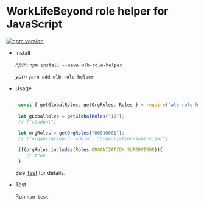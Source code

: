 # WorkLifeBeyond role helper for JavaScript

[![npm version](https://badge.fury.io/js/wlb-role-helper.svg)](https://badge.fury.io/js/wlb-role-helper)

* Install

  *npm*: ```npm install --save wlb-role-helper```
  
  *yarn* ```yarn add wlb-role-helper```
  
* Usage
  
  ```javascript
  
   const { getGlobalRoles, getOrgRoles, Roles } = require('wlb-role-helper');
   
   let gLobalRoles = getGlobalRoles("10");
   // ["student"]
   
   let orgRoles = getOrgRoles("00010001");
   // ["organization-hr-admin", "organization-supervisor"]
  
   if(orgRoles.includes(Roles.ORGANIZATION_SUPERVISOR)){
      // true
   }
  
  
  ```
   See [Test](https://github.com/worklifebeyond/wlb-role-helper-js/blob/master/test.js) for details.
   
* Test

  Run `npm test`
